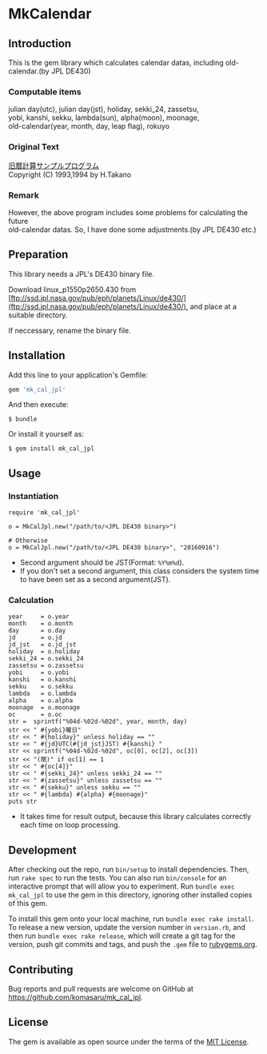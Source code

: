 # MkCalendar

## Introduction

This is the gem library which calculates calendar datas, including old-calendar.(by JPL DE430)

### Computable items

julian day(utc), julian day(jst), holiday, sekki_24, zassetsu,  
yobi, kanshi, sekku, lambda(sun), alpha(moon), moonage,  
old-calendar(year, month, day, leap flag), rokuyo

### Original Text

[旧暦計算サンプルプログラム](http://www.vector.co.jp/soft/dos/personal/se016093.html)  
Copyright (C) 1993,1994 by H.Takano

### Remark

However, the above program includes some problems for calculating the future  
old-calendar datas. So, I have done some adjustments.(by JPL DE430 etc.)

## Preparation

This library needs a JPL's DE430 binary file.

Download linux_p1550p2650.430 from [ftp://ssd.jpl.nasa.gov/pub/eph/planets/Linux/de430/](ftp://ssd.jpl.nasa.gov/pub/eph/planets/Linux/de430/), and place at a suitable directory.

If neccessary, rename the binary file.

## Installation

Add this line to your application's Gemfile:

```ruby
gem 'mk_cal_jpl'
```

And then execute:

    $ bundle

Or install it yourself as:

    $ gem install mk_cal_jpl

## Usage

### Instantiation

    require 'mk_cal_jpl'
    
    o = MkCalJpl.new("/path/to/<JPL DE430 binary>")
    
    # Otherwise
    o = MkCalJpl.new("/path/to/<JPL DE430 binary>", "20160916")

* Second argument should be JST(Format: `%Y%m%d`).
* If you don't set a second argument, this class considers the system time to have been set as a second argument(JST).

### Calculation

    year     = o.year
    month    = o.month
    day      = o.day
    jd       = o.jd
    jd_jst   = o.jd_jst
    holiday  = o.holiday
    sekki_24 = o.sekki_24
    zassetsu = o.zassetsu
    yobi     = o.yobi
    kanshi   = o.kanshi
    sekku    = o.sekku
    lambda   = o.lambda
    alpha    = o.alpha
    moonage  = o.moonage
    oc       = o.oc
    str =  sprintf("%04d-%02d-%02d", year, month, day)
    str << " #{yobi}曜日"
    str << " #{holiday}" unless holiday == ""
    str << " #{jd}UTC(#{jd_jst}JST) #{kanshi} "
    str << sprintf("%04d-%02d-%02d", oc[0], oc[2], oc[3])
    str << "(閏)" if oc[1] == 1
    str << " #{oc[4]}"
    str << " #{sekki_24}" unless sekki_24 == ""
    str << " #{zassetsu}" unless zassetsu == ""
    str << " #{sekku}" unless sekku == ""
    str << " #{lambda} #{alpha} #{moonage}"
    puts str

* It takes time for result output, because this library calculates correctly each time on loop processing.

## Development

After checking out the repo, run `bin/setup` to install dependencies. Then, run `rake spec` to run the tests. You can also run `bin/console` for an interactive prompt that will allow you to experiment. Run `bundle exec mk_cal_jpl` to use the gem in this directory, ignoring other installed copies of this gem.

To install this gem onto your local machine, run `bundle exec rake install`. To release a new version, update the version number in `version.rb`, and then run `bundle exec rake release`, which will create a git tag for the version, push git commits and tags, and push the `.gem` file to [rubygems.org](https://rubygems.org).

## Contributing

Bug reports and pull requests are welcome on GitHub at https://github.com/komasaru/mk_cal_jpl.


## License

The gem is available as open source under the terms of the [MIT License](http://opensource.org/licenses/MIT).

